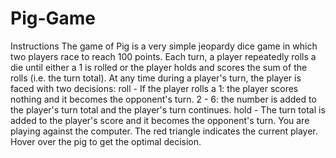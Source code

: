 # Pig-Game
Instructions The game of Pig is a very simple jeopardy dice game in which two players race to reach 100 points. Each turn, a player repeatedly rolls a die until either a 1 is rolled or the player holds and scores the sum of the rolls (i.e. the turn total). At any time during a player's turn, the player is faced with two decisions:  roll - If the player rolls a 1: the player scores nothing and it becomes the opponent's turn. 2 - 6: the number is added to the player's turn total and the player's turn continues. hold - The turn total is added to the player's score and it becomes the opponent's turn. You are playing against the computer. The red triangle indicates the current player. Hover over the pig to get the optimal decision.
